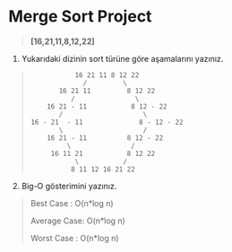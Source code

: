 # Merge Sort Project
> **[16,21,11,8,12,22]**
1. Yukarıdaki dizinin sort türüne göre aşamalarını yazınız.

>                16 21 11 8 12 22
>                  /         \
>            16 21 11         8 12 22
>               /               \
>         16 21 - 11           8 12 - 22
>            /                    \
>     16 - 21  - 11              8 - 12 - 22
>            \                    /
>         16 21 - 11          8 12 - 22
>              \               /
>          16 11 21           8 12 22
>                \           /
>               8 11 12 16 21 22


2. Big-O gösterimini yazınız.
>Best Case : O(n*log n)
>
>Average Case: O(n*log n)
>
>Worst Case : O(n*log n)
